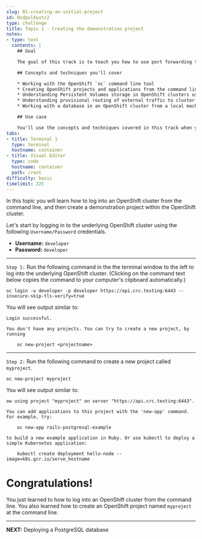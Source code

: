 ```yaml
---
slug: 01-creating-an-initial-project
id: 0sdpul4yutc2
type: challenge
title: Topic 1 - Creating the demonstration project
notes:
- type: text
  contents: |
    ## Goal

    The goal of this track is to teach you how to use port forwarding to run a database as persistent storage on OpenShift. You'll learn how to access a database server in an OpenShift cluster from the command line. Also, you'll learn how to use port forwarding to temporarily expose a database service outside of an OpenShift cluster. Once a database is exposed outside of the cluster you can work with it using a database API tool such as a database administration client.

    ## Concepts and techniques you'll cover

    * Working with the OpenShift `oc` command line tool
    * Creating OpenShift projects and applications from the command line
    * Understanding Persistent Volumes storage in OpenShift clusters using a database
    * Understanding provisional routing of external traffic to cluster services using port forwarding
    * Working with a database in an OpenShift cluster from a local machine using port forwarding

    ## Use case

    You'll use the concepts and techniques covered in this track when you want to deploy an application's database server to an OpenShift cluster and then work with it directly throughout a continuous software development life development (SDLC) as the application matures from the development stage and on toward production release.
tabs:
- title: Terminal 1
  type: terminal
  hostname: container
- title: Visual Editor
  type: code
  hostname: container
  path: /root
difficulty: basic
timelimit: 225
---
```

In this topic you will learn how to log into an OpenShift cluster from the command line, and then create a demonstration project within the OpenShift cluster.

Let's start by logging in to the underlying OpenShift cluster using the following `Username/Password` credentials.

* **Username:** ``developer``
* **Password:** ``developer``

----

`Step 1:` Run the following command in the the terminal window to the left to log into the underlying OpenShift cluster. (Clicking on the command text below copies the command to your computer's clipboard automatically.)

```
oc login -u developer -p developer https://api.crc.testing:6443 --insecure-skip-tls-verify=true
```

You will see output similar to:

```
Login successful.

You don't have any projects. You can try to create a new project, by running

    oc new-project <projectname>
```

----

`Step 2:` Run the following command to create a new project called `myproject`.

```
oc new-project myproject
```

You will see output similar to:

```
ow using project "myproject" on server "https://api.crc.testing:6443".

You can add applications to this project with the 'new-app' command. For example, try:

    oc new-app rails-postgresql-example

to build a new example application in Ruby. Or use kubectl to deploy a simple Kubernetes application:

    kubectl create deployment hello-node --image=k8s.gcr.io/serve_hostname
```

# Congratulations!
You just learned to how to log into an OpenShift cluster from the command line. You also learned how to create an OpenShift project named `myproject` at the command line.

----

**NEXT:** Deploying a PostgreSQL database